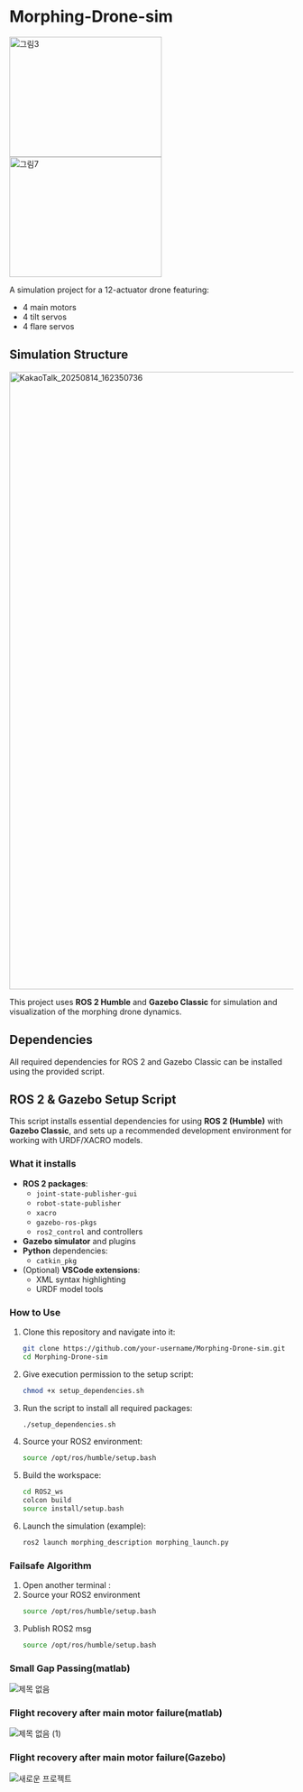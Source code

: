 # Morphing-Drone-sim
<img width="270" height="213" alt="그림3" src="https://github.com/user-attachments/assets/a19363b6-0a2c-466e-8a3d-f8f6fe19c90d" />
<img width="270" height="213" alt="그림7" src="https://github.com/user-attachments/assets/b30d0ac0-e796-490b-8dc5-5255d72eeb5e" />

A simulation project for a 12-actuator drone featuring:
- 4 main motors
- 4 tilt servos
- 4 flare servos

## Simulation Structure
<img width="1972" height="1095" alt="KakaoTalk_20250814_162350736" src="https://github.com/user-attachments/assets/70d5f695-e329-49dd-be8e-d8e2fbe997e5" />


This project uses **ROS 2 Humble** and **Gazebo Classic** for simulation and visualization of the morphing drone dynamics.

## Dependencies
All required dependencies for ROS 2 and Gazebo Classic can be installed using the provided script.


## ROS 2 & Gazebo Setup Script
This script installs essential dependencies for using **ROS 2 (Humble)** with **Gazebo Classic**, and sets up a recommended development environment for working with URDF/XACRO models.

### What it installs

- **ROS 2 packages**:
  - `joint-state-publisher-gui`
  - `robot-state-publisher`
  - `xacro`
  - `gazebo-ros-pkgs`
  - `ros2_control` and controllers
- **Gazebo simulator** and plugins
- **Python** dependencies:
  - `catkin_pkg`
- (Optional) **VSCode extensions**:
  - XML syntax highlighting
  - URDF model tools

### How to Use

1. Clone this repository and navigate into it:
   ```bash
   git clone https://github.com/your-username/Morphing-Drone-sim.git
   cd Morphing-Drone-sim
   ```
2. Give execution permission to the setup script:
   ```bash
   chmod +x setup_dependencies.sh
   ```
3. Run the script to install all required packages:
   ```bash
   ./setup_dependencies.sh
   ```
4. Source your ROS2 environment:

   ```bash
   source /opt/ros/humble/setup.bash
   ```
5. Build the workspace:
   ```bash
   cd ROS2_ws
   colcon build
   source install/setup.bash
   ```
6. Launch the simulation (example):
   ```bash
   ros2 launch morphing_description morphing_launch.py
   ```
### Failsafe Algorithm
1. Open another terminal :
2. Source your ROS2 environment
   ```bash
   source /opt/ros/humble/setup.bash
   ```
3. Publish ROS2 msg 
   ```bash
   source /opt/ros/humble/setup.bash
   ```
### Small Gap Passing(matlab)
![제목 없음](https://github.com/user-attachments/assets/3037f21c-05d4-496c-8fd8-ed92e114ae3a)

### Flight recovery after main motor failure(matlab)
![제목 없음 (1)](https://github.com/user-attachments/assets/356a8263-5ce3-4ed8-8ce4-39aab4aa7461)

### Flight recovery after main motor failure(Gazebo)
![새로운 프로젝트](https://github.com/user-attachments/assets/2aceca7f-54ab-496e-b35e-f2a901c88d0a)
